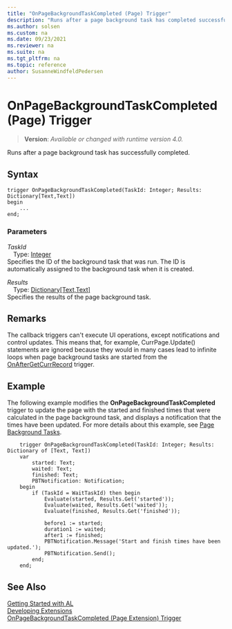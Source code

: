 ```yaml
---
title: "OnPageBackgroundTaskCompleted (Page) Trigger"
description: "Runs after a page background task has completed successfully."
ms.author: solsen
ms.custom: na
ms.date: 09/23/2021
ms.reviewer: na
ms.suite: na
ms.tgt_pltfrm: na
ms.topic: reference
author: SusanneWindfeldPedersen
---
```

[//]: # (START>DO_NOT_EDIT)
[//]: # (IMPORTANT:Do not edit any of the content between here and the END>DO_NOT_EDIT.)
[//]: # (Any modifications should be made in the .xml files in the ModernDev repo.)

# OnPageBackgroundTaskCompleted (Page) Trigger
> **Version**: _Available or changed with runtime version 4.0._

Runs after a page background task has successfully completed.


## Syntax
```AL
trigger OnPageBackgroundTaskCompleted(TaskId: Integer; Results: Dictionary[Text,Text])
begin
    ...
end;
```

### Parameters

*TaskId*  
&emsp;Type: [Integer](../../methods-auto/integer/integer-data-type.md)  
Specifies the ID of the background task that was run. The ID is automatically assigned to the background task when it is created.  

*Results*  
&emsp;Type: [Dictionary[Text,Text]](../../methods-auto/dictionary/dictionary-text-text-data-type.md)  
Specifies the results of the page background task.  



[//]: # (IMPORTANT: END>DO_NOT_EDIT)

## Remarks

The callback triggers can't execute UI operations, except notifications and control updates. This means that, for example, CurrPage.Update() statements are ignored because they would in many cases lead to infinite loops when page background tasks are started from the [OnAfterGetCurrRecord](devenv-onaftergetcurrrecord-page-trigger.md) trigger.

## Example

The following example modifies the **OnPageBackgroundTaskCompleted** trigger to update the page with the started and finished times that were calculated in the page background task, and displays a notification that the times have been updated. For more details about this example, see [Page Background Tasks](../../devenv-page-background-tasks.md).

```AL
    trigger OnPageBackgroundTaskCompleted(TaskId: Integer; Results: Dictionary of [Text, Text])
    var
        started: Text;
        waited: Text;
        finished: Text;
        PBTNotification: Notification;
    begin
        if (TaskId = WaitTaskId) then begin
            Evaluate(started, Results.Get('started'));
            Evaluate(waited, Results.Get('waited'));
            Evaluate(finished, Results.Get('finished'));

            before1 := started;
            duration1 := waited;
            after1 := finished;
            PBTNotification.Message('Start and finish times have been updated.');
            PBTNotification.Send();
        end;
    end;
```

## See Also

[Getting Started with AL](../../devenv-get-started.md)  
[Developing Extensions](../../devenv-dev-overview.md)  
[OnPageBackgroundTaskCompleted (Page Extension) Trigger](../pageextension/devenv-onpagebackgroundtaskcompleted-pageextension-trigger.md)
